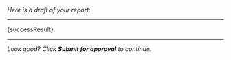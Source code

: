 _Here is a draft of your report:_

---

{successResult}

---

_Look good? Click **Submit for approval** to continue._
